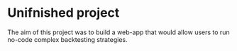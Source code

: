 # Unifnished project
The aim of this project was to build a web-app that would allow users to run no-code complex backtesting strategies.
